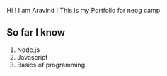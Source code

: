 Hi !  I am Aravind !
This is my Portfolio for neog camp


So far I know
--------------------
1. Node.js
2. Javascript
3. Basics of programming